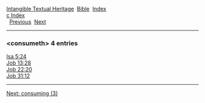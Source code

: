 [Intangible Textual Heritage](../../index)  [Bible](../index) 
[Index](index)   
[c Index](_c_)  
  [Previous](c02500)  [Next](c02502) 

------------------------------------------------------------------------

### &lt;consumeth&gt; 4 entries

[Isa 5:24](../kjv/isa005.htm#024)  
[Job 13:28](../kjv/job013.htm#028)  
[Job 22:20](../kjv/job022.htm#020)  
[Job 31:12](../kjv/job031.htm#012)  

------------------------------------------------------------------------

[Next: consuming (3)](c02502)
